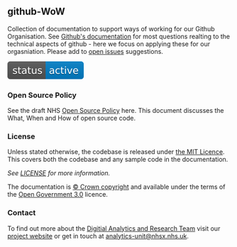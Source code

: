 ## github-WoW

Collection of documentation to support ways of working for our Github Organisation.  See [Github's documentation](https://docs.github.com/en) for most questions realting to the technical aspects of github - here we focus on applying these for our orgasniation. Please add to [open issues](https://github.com/nhsengland/github-WoW/issues) suggestions.

[![status: active](https://github.com/GIScience/badges/raw/master/status/active.svg)](https://github.com/GIScience/badges#active)

### Open Source Policy

See the draft NHS [Open Source Policy](https://github.com/nhsx/open-source-policy/blob/main/open-source-policy.md#e-assurance-requirements) here.  This document discusses the What, When and How of open source code.

### License

Unless stated otherwise, the codebase is released under [the MIT Licence][mit].
This covers both the codebase and any sample code in the documentation.

_See [LICENSE](./LICENSE) for more information._

The documentation is [© Crown copyright][copyright] and available under the terms
of the [Open Government 3.0][ogl] licence.

[mit]: LICENCE
[copyright]: http://www.nationalarchives.gov.uk/information-management/re-using-public-sector-information/uk-government-licensing-framework/crown-copyright/
[ogl]: http://www.nationalarchives.gov.uk/doc/open-government-licence/version/3/

### Contact

To find out more about the [Digitial Analytics and Research Team](https://www.nhsx.nhs.uk/key-tools-and-info/nhsx-analytics-unit/) visit our [project website](https://nhsx.github.io/AnalyticsUnit/projects.html) or get in touch at [analytics-unit@nhsx.nhs.uk](mailto:analytics-unit@nhsx.nhs.uk).
